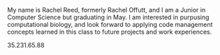 My name is Rachel Reed, formerly Rachel Offutt, and I am a Junior in Computer Science but graduating in May. 
I am interested in purpusing computational biology, and look forward to applying code management concepts learned
in this class to future projects and work experiences.


35.231.65.88
